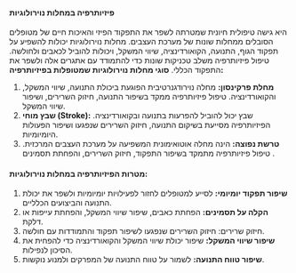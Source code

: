 #### פיזיותרפיה במחלות נוירולוגיות
היא גישה טיפולית חיונית שמטרתה לשפר את התפקוד הפיזי והאיכות חיים של מטופלים הסובלים ממחלות שונות של מערכת העצבים. מחלות נוירולוגיות יכולות להשפיע על תפקוד הגוף, התנועה, הקואורדינציה, שיווי המשקל, ויכולות להוביל לכאבים ולחולשה. טיפול פיזיותרפיה משלב טכניקות שונות כדי להתמודד עם אתגרים אלה ולשפר את התפקוד הכללי.
**סוגי מחלות נוירולוגיות שמטופלות בפיזיותרפיה:**

1.	**מחלת פרקינסון:** מחלה נוירודגנרטיבית הפוגעת ביכולת התנועה, שיווי המשקל, והקואורדינציה. טיפול פיזיותרפיה ממקד בשיפור התנועה, חיזוק השרירים, ושיפור שיווי המשקל.
2.	**שבץ מוחי (Stroke):** שבץ יכול להוביל להפרעות בתנועה ובקואורדינציה. הפיזיותרפיה מסייעת בשיקום התנועה, חיזוק השרירים שנפגעו ושיפור הפעולות היומיומיות.
3.	**טרשת נפוצה:** הינה מחלה אוטואימונית המשפיעה על מערכת העצבים המרכזית. טיפול פיזיותרפיה מתמקד בשיפור התפקוד, חיזוק השרירים, והפחתת תסמינים .

#### מטרות הפיזיותרפיה במחלות נוירולוגיות:
1.	**שיפור תפקוד יומיומי:** לסייע למטופלים לחזור לפעילויות יומיומיות ולשפר את יכולת התנועה והביצועים הכלליים.
2.	**הקלה על תסמינים:** הפחתת כאבים, שיפור שיווי המשקל, והפחתת עייפות או דלקת.
3.	חיזוק שרירים: חיזוק השרירים שנפגעו לשיפור תפקוד והתמודדות עם חולשה.
4.	**שיפור שיווי המשקל:** שיפור יכולת שיווי המשקל והקואורדינציה כדי להפחית את הסיכון לנפילות.
5.	**שיפור טווח התנועה:** לשמור על טווח התנועה של המפרקים ולמנוע נוקשות.
